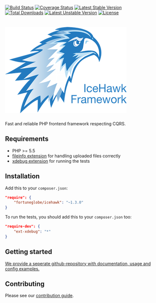[![Build Status](https://travis-ci.org/fortuneglobe/icehawk.svg?branch=master)](https://travis-ci.org/fortuneglobe/icehawk)
[![Coverage Status](https://coveralls.io/repos/fortuneglobe/icehawk/badge.svg?branch=master&service=github)](https://coveralls.io/github/fortuneglobe/icehawk?branch=master)
[![Latest Stable Version](https://poser.pugx.org/fortuneglobe/icehawk/v/stable)](https://packagist.org/packages/fortuneglobe/icehawk) 
[![Total Downloads](https://poser.pugx.org/fortuneglobe/icehawk/downloads)](https://packagist.org/packages/fortuneglobe/icehawk) 
[![Latest Unstable Version](https://poser.pugx.org/fortuneglobe/icehawk/v/unstable)](https://packagist.org/packages/fortuneglobe/icehawk) 
[![License](https://poser.pugx.org/fortuneglobe/icehawk/license)](https://packagist.org/packages/fortuneglobe/icehawk)

# ![Ice Hawk](icehawk-logo.png)

Fast and reliable PHP frontend framework respecting CQRS.

## Requirements

 * PHP >= 5.5
 * [fileinfo extension](https://pecl.php.net/package/Fileinfo) for handling uploaded files correctly
 * [xdebug extension](https://pecl.php.net/package/Xdebug) for running the tests

## Installation

Add this to your `composer.json`:

```json
"require": {
    "fortuneglobe/icehawk": "~1.3.0"
}
```

To run the tests, you should add this to your `composer.json` too:

```json
"require-dev": {
    "ext-xdebug": "*"
}
```

## Getting started

[We provide a seperate github-repository with documentation, usage and config examples.](https://github.com/fortuneglobe/icehawk-examples)
 
## Contributing

Please see our [contribution guide](./CONTRIBUTING.md).
